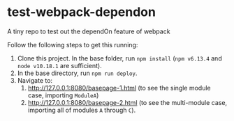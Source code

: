 # test-webpack-dependon
A tiny repo to test out the dependOn feature of webpack

Follow the following steps to get this running:
1. Clone this project. In the base folder, run `npm install` (`npm v6.13.4` and `node v10.18.1` are sufficient).
1. In the base directory, run `npm run deploy`.
1. Navigate to:
    1. http://127.0.0.1:8080/basepage-1.html (to see the single module case, importing `ModuleA`)
    1. http://127.0.0.1:8080/basepage-2.html (to see the multi-module case, importing all of modules `A` through `C`).
